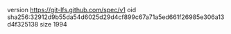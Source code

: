 version https://git-lfs.github.com/spec/v1
oid sha256:32912d9b55da54d6025d29d4cf899c67a71a5ed661f26985e306a13d4f325138
size 1994
